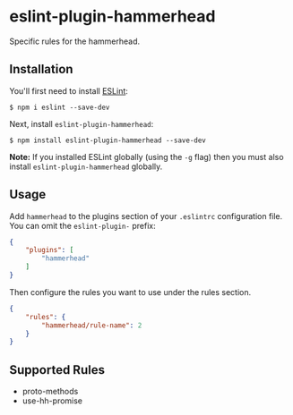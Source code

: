 # eslint-plugin-hammerhead

Specific rules for the hammerhead.

## Installation

You'll first need to install [ESLint](http://eslint.org):

```
$ npm i eslint --save-dev
```

Next, install `eslint-plugin-hammerhead`:

```
$ npm install eslint-plugin-hammerhead --save-dev
```

**Note:** If you installed ESLint globally (using the `-g` flag) then you must also install `eslint-plugin-hammerhead` globally.

## Usage

Add `hammerhead` to the plugins section of your `.eslintrc` configuration file. You can omit the `eslint-plugin-` prefix:

```json
{
    "plugins": [
        "hammerhead"
    ]
}
```


Then configure the rules you want to use under the rules section.

```json
{
    "rules": {
        "hammerhead/rule-name": 2
    }
}
```

## Supported Rules

* proto-methods
* use-hh-promise
